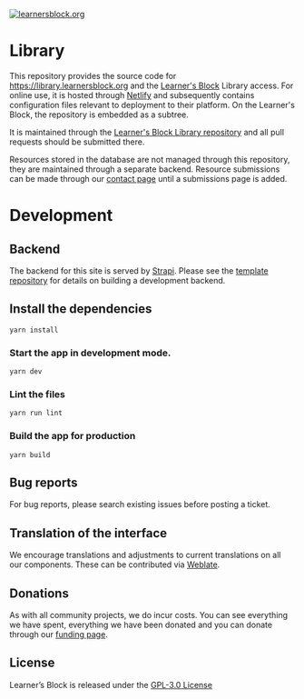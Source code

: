 [![learnersblock.org](https://learnersblock.org/images/lb-logo-full.svg)](https://learnersblock.org)

# Library

This repository provides the source code for https://library.learnersblock.org and the [Learner's Block]( https://github.com/LearnersBlock/learners-block/tree/main/frontend/apps/library) Library access. For online use, it is hosted through [Netlify](http://netlify.com) and subsequently contains configuration files relevant to deployment to their platform. On the Learner's Block, the repository is embedded as a subtree.

It is maintained through the [Learner's Block Library repository](https://github.com/LearnersBlock/library) and all pull requests should be submitted there. 

Resources stored in the database are not managed through this repository, they are maintained through a separate backend. Resource submissions can be made through our [contact page](https://learnersblock.org/contact) until a submissions page is added. 

# Development

## Backend

The backend for this site is served by [Strapi](https://strapi.io). Please see the [template repository](https://github.com/LearnersBlock/library-backend-template) for details on building a development backend. 

## Install the dependencies
`yarn install`

### Start the app in development mode.
`yarn dev`

### Lint the files
`yarn run lint`

### Build the app for production
`yarn build`

## Bug reports

For bug reports, please search existing issues before posting a ticket. 

## Translation of the interface

We encourage translations and adjustments to current translations on all our components. These can be contributed via [Weblate](https://translate.learnersblock.org).  

## Donations

As with all community projects, we do incur costs. You can see everything we have spent, everything we have been donated and you can donate through our [funding page](https://docs.learnersblock.org/about-us#how-we-are-funded). 

## License

Learner’s Block is released under the [GPL-3.0 License](https://github.com/LearnersBlock/learners-block/blob/master/LICENSE)
